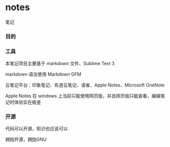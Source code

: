 # notes
笔记

### 目的


### 工具
本笔记项目主要基于 markdown 文件、Sublime Text 3

markdown 语法使用 Markdown GFM

云笔记平台：印象笔记、有道云笔记、语雀、Apple Notes、Microsoft OneNote

Apple Notes 在 windows 上当前只能使用网页版，并且网页版只能查看，编辑笔记时体验实在极差

### 开源
代码可以开源，知识也应该可以

拥抱开源，拥抱GNU
